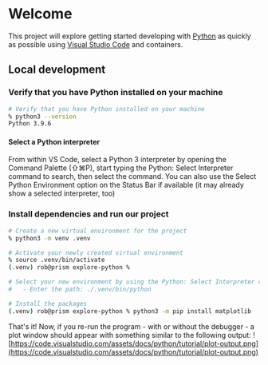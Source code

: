 # Welcome

This project will explore getting started developing with [Python](https://www.python.org) as quickly as possible using [Visual Studio Code](https://code.visualstudio.com) and containers.

## Local development

### Verify that you have Python installed on your machine

```sh
# Verify that you have Python installed on your machine
% python3 --version
Python 3.9.6
```

#### Select a Python interpreter

From within VS Code, select a Python 3 interpreter by opening the Command Palette (⇧⌘P), start typing the Python: Select Interpreter command to search, then select the command. You can also use the Select Python Environment option on the Status Bar if available (it may already show a selected interpreter, too)

### Install dependencies and run our project

```sh
# Create a new virtual environment for the project
% python3 -m venv .venv

# Activate your newly created virtual environment
% source .venv/bin/activate
(.venv) rob@prism explore-python %

# Select your new environment by using the Python: Select Interpreter command from earlier
#   - Enter the path: ./.venv/bin/python

# Install the packages
(.venv) rob@prism explore-python % python3 -m pip install matplotlib
```

That's it! Now, if you re-run the program - with or without the debugger - a plot window should appear with something similar to the following output:
![https://code.visualstudio.com/assets/docs/python/tutorial/plot-output.png](https://code.visualstudio.com/assets/docs/python/tutorial/plot-output.png)
